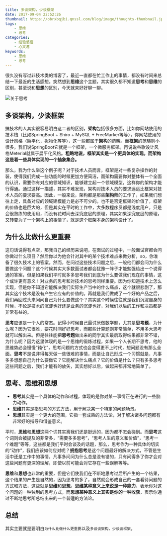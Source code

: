 ```yaml
---
title: 多谈架构，少谈框架
date: 2017-09-04 22:52:26
thumbnail: https://obrxbqjbi.qnssl.com/blog/image/thoughts-thumbnail.jpeg
tags:
	- 思维
	- 思考
categories:
	- 经验感悟
	- 心灵港
keywords:
	- 思维
	- 思考
---
```

很久没有写过非技术类的博客了，最近一直都在忙工作上的事情，都没有时间来总结一下最近的生活感想。突然想到**思维**这个主题，其实很久都不知道**思考**和**思维**的区别，甚至说和**思想**的区别，今天就来好好聊一聊。

![关于思考](https://obrxbqjbi.qnssl.com/blog/image/thoughts-thumbnail.jpeg)

## 多谈架构，少谈框架
搞技术的人其实很容易明白这二者的区别，**架构**包括很多方面，比如你网站使用的技术栈（比如SpringBoot + Shiro + MySQL + FreeMarker等等），你网站使用的设计风格（扁平化，拟物化等等），这一些都属于**架构**的范畴。而**框架**的范畴则小很多，我们说SpringBoot它就是一个框架，一个微服务框架。再说说谷歌设计风格Meterial就属于扁平化风格。**粗略地说，框架其实是一个更具体的实现，而架构这是着一些具体实现的一个抽象集合。**

那么，我为什么举这个例子呢？对于技术人员而言，框架是对一些复杂操作的封装，使得我们完成一些功能的时候更加方便简洁，而架构需要你对整体有一个全面的认识，需要你有对应的领域知识，能够建立起一个领域模型，这样你的架构才能行得通。通过这样一描述，其实不难发现，架构对技术人员的要求远远比框架对技术人员的要求要高。因此，一般来说，架构都是那些**架构师**的工作了，如果我们想往上走，具备对应的领域建模能力是必不可少的。也不是否定框架的价值了，框架的价值也是巨大的，但是其实在平时的工作中，大多数程序员都是浅度用户，只是会很熟练的使用用，而没有花时间去深究底层的原理，其实如果深究底层的原理，又转变为了一个架构上的事情了，就是这个框架本身的架构设计了。

## 为什么比做什么更重要
这句话说得有点空，那我自己的经历来说吧，在面试的过程中，一般面试官都会问你做过什么项目？然后你以为他会针对其中的某个技术难点来做分析，so，你准备了很久技术上的答案。然而，在问过这些技术问题之后，一般他们都会问为什么要做这个问题？这个时候其实大多数面试者都会犹豫一阵子才能勉强给出一个说得通的答案，但是如果我们平时就多多思考我们到底为什么要做我们现在的事情，这个或许更有意义！对业务的思考和对技术的思考同样重要。因为你知道技术上怎么实现，但是你不知道它能解决我们实际生产当中的什么痛点，这个就很悲剧了，那其实这个技术是没有产生它应有的价值的。再就是我们做成了一个好的产品之后，我们再回过头来问问自己为什么要做这个？其实这个时候往往就是我们沉淀自身的时候，不论是技术的沉淀也好还是业务的沉淀也好，对我们以后的工作和决策都是非常有益的。

**思考**应该是一个人的常态。记得小时候自己最讨厌做数学题，尤其是**思考题**，为什么呢？因为它很难，要花时间好好思考，而那些计算题则非常简单，不用多大思考就可以解出来。但是往往能把**思考题**做出来的同学其实最后取得结果都非常不错，为什么呢？因为这里体现的是一个思维的锻炼过程，如果一个人长期不思考，他的思维势必会慢慢“钝化”，思考问题的方式也会变得更不上时代，想问题没有那么全面。**思考**不是说非得每天做一些很难的事情，而是让自己形成一个习惯就是，凡事多多想想自己为什么要做它？它能解决什么痛点？它的价值是什么？只有多多思考这些问题之后，我们才能有的放矢，其实想好以后，做起来都非常地简单了。

## 思考、思维和思想
+ **思考**其实是一个具体的动作和过程，体现的是你对某一事情正在进行的一些脑力动作。
+ **思维**其实是指思考的方式方法，用于解决某一个特定的问题场景。
+ **思想**其实是一个更大的范围，它指一套成熟的方法论，对于解决诸多问题都有非常好的指导和借鉴意义。

平时，**思维**和**思想**这两个词其实离我们还是挺远的，因为都不怎会碰到。而**思考**这个词则会被提及的非常多，“需要多多思考”，“思考人生的意义和价值”，“思考一个难题”等等，这些都是我们平时会谈及的话题，那么，思考作为一种具体的切实的“动作”，我们应该如何应对呢？**拥抱思考**是这个问题最好的解决方式，不管是生活中还是工作中的事情，凡事多问问为什么总是没有错的，只有问得多了你才会对这些问题有更深的理解，即使以前可能会对它存在一些误解等等。

**思维**和**思想**也非常的重要，但是它们使我们在不断地思考过后所产生的一个结果，这个结果的产生是自然的，因为思考的多了，自然就会形成自己的一套看待问题的方式和方法，这些就是**思维**和**思想**。**思维某种意义上来说是一种能力**，表示你对这个问题的一种独到的思考方式，而**思想某种意义上其实是你的一种收获**，表示你通过不断地思考所总结出来的一个普适的方法论。

## 总结
其实主要就是要明白`为什么比做什么更重要`以及`多谈谈架构，少谈谈框架`。